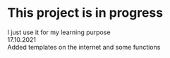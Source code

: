 # This project is in progress

I just use it for my learning purpose  
17.10.2021  
Added templates on the internet and some functions
